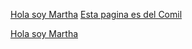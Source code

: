 
[Hola soy Martha](https://github.com/mmayala)
[Esta pagina es del Comil](https://idukay.net/#/my_resources)

[Hola soy Martha](https://github.com/mmayala/PROFILE)


